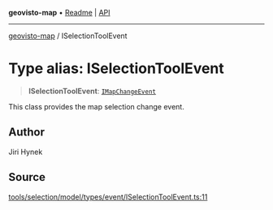 **geovisto-map** • [Readme](../README.md) \| [API](../globals.md)

***

[geovisto-map](../README.md) / ISelectionToolEvent

# Type alias: ISelectionToolEvent

> **ISelectionToolEvent**: [`IMapChangeEvent`](../interfaces/IMapChangeEvent.md)

This class provides the map selection change event.

## Author

Jiri Hynek

## Source

[tools/selection/model/types/event/ISelectionToolEvent.ts:11](https://github.com/geovisto/geovisto-map/blob/5ee2cb5d45c19062fc8fc6beefa2848c076518b6/src/tools/selection/model/types/event/ISelectionToolEvent.ts#L11)
